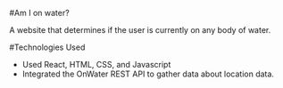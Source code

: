 #Am I on water?

A website that determines if the user is currently on any body of water. 

#Technologies Used
- Used React, HTML, CSS, and Javascript
- Integrated the OnWater REST API to gather data about location data.
